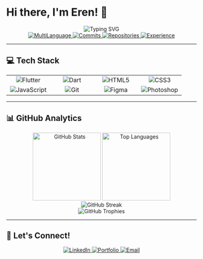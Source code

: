 # Hi there, I'm Eren! 👋

<div align="center">
  <img src="https://readme-typing-svg.herokuapp.com?font=Fira+Code&size=30&duration=3000&pause=1000&color=58A6FF&center=true&vCenter=true&multiline=true&repeat=false&width=600&height=100&lines=Mobile+Developer" alt="Typing SVG" />
</div>

<div align="center">
  <a href="https://github.com/ERNKLYC">
    <img src="https://img.shields.io/badge/MultiLanguage-13pt-blue?style=for-the-badge&logo=github&logoColor=white" alt="MultiLanguage" />
  </a>
  <a href="https://github.com/ERNKLYC">
    <img src="https://img.shields.io/badge/Commits-550pt-green?style=for-the-badge&logo=git&logoColor=white" alt="Commits" />
  </a>
  <a href="https://github.com/ERNKLYC">
    <img src="https://img.shields.io/badge/Repositories-23pt-purple?style=for-the-badge&logo=repository&logoColor=white" alt="Repositories" />
  </a>
  <a href="https://github.com/ERNKLYC">
    <img src="https://img.shields.io/badge/Experience-Junior_Dev-orange?style=for-the-badge&logo=developer&logoColor=white" alt="Experience" />
  </a>
</div>

---

## 💻 Tech Stack

<div align="center">
  <table>
    <tr>
      <td align="center" width="100">
        <img src="https://img.shields.io/badge/Flutter-02569B?style=for-the-badge&logo=flutter&logoColor=white" alt="Flutter" />
      </td>
      <td align="center" width="100">
        <img src="https://img.shields.io/badge/Dart-0175C2?style=for-the-badge&logo=dart&logoColor=white" alt="Dart" />
      </td>
      <td align="center" width="100">
        <img src="https://img.shields.io/badge/HTML5-E34F26?style=for-the-badge&logo=html5&logoColor=white" alt="HTML5" />
      </td>
      <td align="center" width="100">
        <img src="https://img.shields.io/badge/CSS3-1572B6?style=for-the-badge&logo=css3&logoColor=white" alt="CSS3" />
      </td>
    </tr>
    <tr>
      <td align="center" width="100">
        <img src="https://img.shields.io/badge/JavaScript-F7DF1E?style=for-the-badge&logo=javascript&logoColor=black" alt="JavaScript" />
      </td>
      <td align="center" width="100">
        <img src="https://img.shields.io/badge/Git-F05032?style=for-the-badge&logo=git&logoColor=white" alt="Git" />
      </td>
      <td align="center" width="100">
        <img src="https://img.shields.io/badge/Figma-F24E1E?style=for-the-badge&logo=figma&logoColor=white" alt="Figma" />
      </td>
      <td align="center" width="100">
        <img src="https://img.shields.io/badge/Photoshop-31A8FF?style=for-the-badge&logo=adobe-photoshop&logoColor=white" alt="Photoshop" />
      </td>
    </tr>
  </table>
</div>

---

## 📊 GitHub Analytics

<div align="center">
  <img height="180em" src="https://github-readme-stats.vercel.app/api?username=ERNKLYC&show_icons=true&theme=github_dark&hide_border=true&count_private=true" alt="GitHub Stats" />
  <img height="180em" src="https://github-readme-stats.vercel.app/api/top-langs?username=ERNKLYC&layout=compact&theme=github_dark&hide_border=true" alt="Top Languages" />
</div>

<div align="center">
  <img src="https://github-readme-streak-stats.herokuapp.com/?user=ERNKLYC&theme=github-dark-blue&hide_border=true" alt="GitHub Streak" />
</div>

<div align="center">
  <img src="https://github-profile-trophy.vercel.app/?username=ERNKLYC&theme=algolia&no-frame=true&no-bg=false&margin-w=4&row=1" alt="GitHub Trophies" />
</div>

---

## 🤝 Let's Connect!

<div align="center">
  <a href="https://www.linkedin.com/in/erenklyc/" target="_blank">
    <img src="https://img.shields.io/badge/LinkedIn-0077B5?style=for-the-badge&logo=linkedin&logoColor=white" alt="LinkedIn" />
  </a>
  <a href="https://ernklyc.github.io/" target="_blank">
    <img src="https://img.shields.io/badge/Portfolio-FF5722?style=for-the-badge&logo=google-chrome&logoColor=white" alt="Portfolio" />
  </a>
  <a href="mailto:your-email@example.com" target="_blank">
    <img src="https://img.shields.io/badge/Email-D14836?style=for-the-badge&logo=gmail&logoColor=white" alt="Email" />
  </a>
</div>
